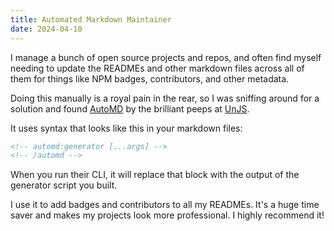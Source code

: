```yaml
---
title: Automated Markdown Maintainer
date: 2024-04-10
---
```


I manage a bunch of open source projects and repos, and often find myself needing to update the READMEs and other markdown files across all of them for things like NPM badges, contributors, and other metadata.

Doing this manually is a royal pain in the rear, so I was sniffing around for a solution and found [AutoMD](https://automd.unjs.io/) by the brilliant peeps at [UnJS](https://unjs.io/).

It uses syntax that looks like this in your markdown files:

```markdown
<!-- automd:generator [...args] -->
<!-- /automd -->
```

When you run their CLI, it will replace that block with the output of the generator script you built.

I use it to add badges and contributors to all my READMEs. It's a huge time saver and makes my projects look more professional. I highly recommend it!
